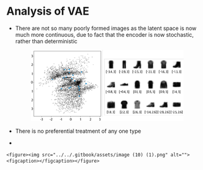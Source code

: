 # Analysis of VAE

*   There are not so many poorly formed images as the latent space is now much more continuous, due to fact that the encoder is now stochastic, rather than deterministic

    <figure><img src="../../.gitbook/assets/image (9) (1).png" alt=""><figcaption></figcaption></figure>
* There is no preferential treatment of any one type
*

    <figure><img src="../../.gitbook/assets/image (10) (1).png" alt=""><figcaption></figcaption></figure>
